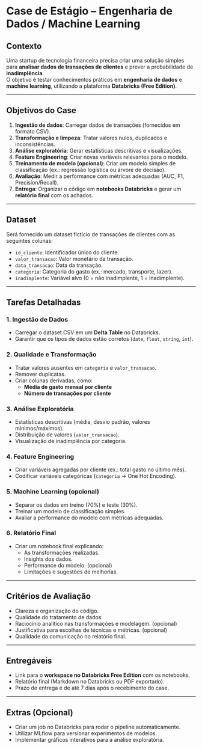 # Case de Estágio – Engenharia de Dados / Machine Learning

## Contexto
Uma startup de tecnologia financeira precisa criar uma solução simples para **analisar dados de transações de clientes** e prever a probabilidade de **inadimplência**.  
O objetivo é testar conhecimentos práticos em **engenharia de dados** e **machine learning**, utilizando a plataforma **Databricks (Free Edition)**.

---

## Objetivos do Case
1. **Ingestão de dados**: Carregar dados de transações (fornecidos em formato CSV).
2. **Transformação e limpeza**: Tratar valores nulos, duplicados e inconsistências.
3. **Análise exploratória**: Gerar estatísticas descritivas e visualizações.
4. **Feature Engineering**: Criar novas variáveis relevantes para o modelo.
5. **Treinamento de modelo (opcional)**: Criar um modelo simples de classificação (ex.: regressão logística ou árvore de decisão).
6. **Avaliação**: Medir a performance com métricas adequadas (AUC, F1, Precision/Recall).
7. **Entrega**: Organizar o código em **notebooks Databricks** e gerar um **relatório final** com os achados.

---

## Dataset
Será fornecido um dataset fictício de transações de clientes com as seguintes colunas:

- `id_cliente`: Identificador único do cliente.  
- `valor_transacao`: Valor monetário da transação.  
- `data_transacao`: Data da transação.  
- `categoria`: Categoria do gasto (ex.: mercado, transporte, lazer).  
- `inadimplente`: Variável alvo (0 = não inadimplente, 1 = inadimplente).  

---

## Tarefas Detalhadas

### 1. Ingestão de Dados
- Carregar o dataset CSV em um **Delta Table** no Databricks.
- Garantir que os tipos de dados estão corretos (`date`, `float`, `string`, `int`).

### 2. Qualidade e Transformação
- Tratar valores ausentes em `categoria` e `valor_transacao`.
- Remover duplicatas.
- Criar colunas derivadas, como:
  - **Média de gasto mensal por cliente**
  - **Número de transações por cliente**

### 3. Análise Exploratória
- Estatísticas descritivas (média, desvio padrão, valores mínimos/máximos).
- Distribuição de valores (`valor_transacao`).
- Visualização de inadimplência por categoria.

### 4. Feature Engineering
- Criar variáveis agregadas por cliente (ex.: total gasto no último mês).
- Codificar variáveis categóricas (`categoria` → One Hot Encoding).

### 5. Machine Learning (opcional)
- Separar os dados em treino (70%) e teste (30%).
- Treinar um modelo de classificação simples.
- Avaliar a performance do modelo com métricas adequadas.

### 6. Relatório Final
- Criar um notebook final explicando:
  - As transformações realizadas.
  - Insights dos dados.
  - Performance do modelo. (opcional)
  - Limitações e sugestões de melhorias.

---

## Critérios de Avaliação
- Clareza e organização do código.
- Qualidade do tratamento de dados.
- Raciocínio analítico nas transformações e modelagem. (opcional)
- Justificativa para escolhas de técnicas e métricas. (opcional)
- Qualidade da comunicação no relatório final.

---

## Entregáveis
- Link para o **workspace no Databricks Free Edition** com os notebooks.
- Relatório final (Markdown no Databricks ou PDF exportado).
- Prazo de entrega é de até 7 dias após o recebimento do case.

---

## Extras (Opcional)
- Criar um job no Databricks para rodar o pipeline automaticamente.
- Utilizar MLflow para versionar experimentos de modelos.
- Implementar gráficos interativos para a análise exploratória.
